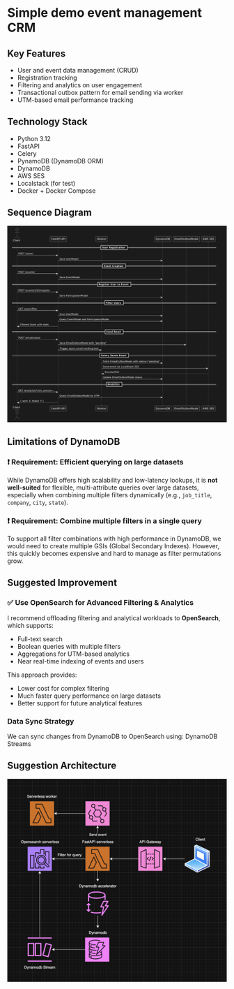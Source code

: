 # Simple demo event management CRM

## Key Features

- User and event data management (CRUD)
- Registration tracking
- Filtering and analytics on user engagement
- Transactional outbox pattern for email sending via worker
- UTM-based email performance tracking

## Technology Stack

- Python 3.12
- FastAPI
- Celery
- PynamoDB (DynamoDB ORM)
- DynamoDB
- AWS SES
- Localstack (for test)
- Docker + Docker Compose

## Sequence Diagram

![Sequence Diagram](./docs/sequence.png)

## Limitations of DynamoDB

### ❗ Requirement: Efficient querying on large datasets  
While DynamoDB offers high scalability and low-latency lookups, it is **not well-suited** for flexible, multi-attribute queries over large datasets, especially when combining multiple filters dynamically (e.g., `job_title`, `company`, `city`, `state`).

### ❗ Requirement: Combine multiple filters in a single query  
To support all filter combinations with high performance in DynamoDB, we would need to create multiple GSIs (Global Secondary Indexes). However, this quickly becomes expensive and hard to manage as filter permutations grow.

## Suggested Improvement

### ✅ Use OpenSearch for Advanced Filtering & Analytics

I recommend offloading filtering and analytical workloads to **OpenSearch**, which supports:

- Full-text search
- Boolean queries with multiple filters
- Aggregations for UTM-based analytics
- Near real-time indexing of events and users

This approach provides:

- Lower cost for complex filtering
- Much faster query performance on large datasets
- Better support for future analytical features

### Data Sync Strategy

We can sync changes from DynamoDB to OpenSearch using: DynamoDB Streams

## Suggestion Architecture

![Architecture Diagram](./docs/architecture.png)

